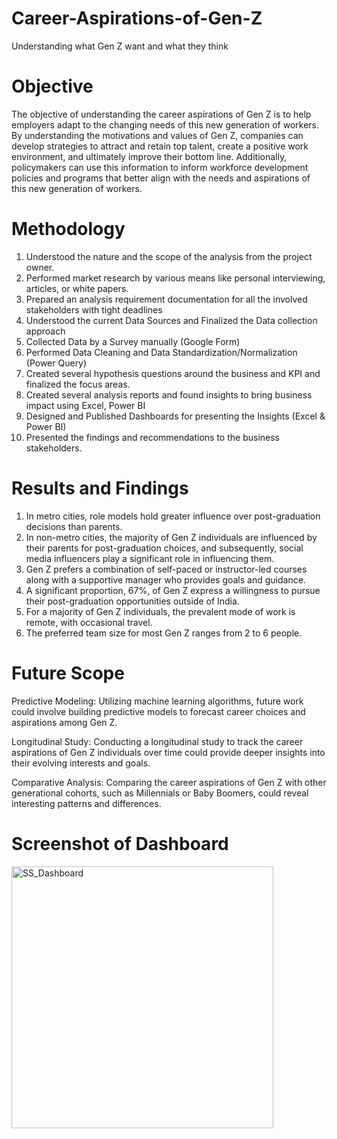 # Career-Aspirations-of-Gen-Z
Understanding what Gen Z want and what they think 

# Objective
The objective of understanding the career aspirations of Gen Z is to help employers adapt to the changing needs of this new generation of workers.
By understanding the motivations and values of Gen Z, companies can develop strategies to attract and retain top talent, create a positive work environment,
and ultimately improve their bottom line. Additionally, policymakers can use this information to inform workforce development policies and programs
that better align with the needs and aspirations of this new generation of workers.


# Methodology

1)	Understood the nature and the scope of the analysis from the project owner.
2)	Performed market research by various means like personal interviewing, articles, or white papers.
3)	Prepared an analysis requirement documentation for all the involved stakeholders with tight deadlines
4)	Understood the current Data Sources and Finalized the Data collection approach
5)	Collected Data by a Survey manually (Google Form)
6)	Performed Data Cleaning and Data Standardization/Normalization (Power Query)
7)	Created several hypothesis questions around the business and KPI and finalized the focus areas.
8)	Created several analysis reports and found insights to bring business impact using Excel, Power BI
9)	Designed and Published Dashboards for presenting the Insights (Excel & Power BI)
10)	Presented the findings and recommendations to the business stakeholders.


# Results and Findings

1) In metro cities, role models hold greater influence over post-graduation decisions than parents.
2) In non-metro cities, the majority of Gen Z individuals are influenced by their parents for post-graduation choices, and
   subsequently, social media influencers play a significant role in influencing them.
3) Gen Z prefers a combination of self-paced or instructor-led courses along with a supportive manager who provides goals and guidance.
4) A significant proportion, 67%, of Gen Z express a willingness to pursue their post-graduation opportunities outside of India.
5) For a majority of Gen Z individuals, the prevalent mode of work is remote, with occasional travel.
6) The preferred team size for most Gen Z ranges from 2 to 6 people.

# Future Scope

Predictive Modeling: Utilizing machine learning algorithms, future work could involve building predictive models to forecast career choices and aspirations among Gen Z.

Longitudinal Study: Conducting a longitudinal study to track the career aspirations of Gen Z individuals over time could provide deeper insights into their evolving interests and goals.

Comparative Analysis: Comparing the career aspirations of Gen Z with other generational cohorts, such as Millennials or Baby Boomers, could reveal interesting patterns and differences.


# Screenshot of Dashboard 

<img width="419" alt="SS_Dashboard" src="https://github.com/PrateekL24/Career-Aspirations-of-Gen-Z/assets/93835658/9dfa52c3-a260-47ab-9c99-c04d83e16aac">
